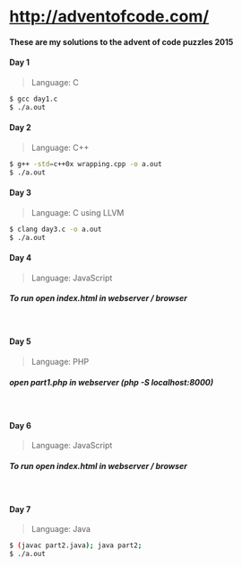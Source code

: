 # http://adventofcode.com/
#### These are my solutions to the advent of code puzzles 2015

 #### Day 1
 > Language: C
```sh
$ gcc day1.c
$ ./a.out
```

 #### Day 2
 > Language: C++
 
```sh
$ g++ -std=c++0x wrapping.cpp -o a.out
$ ./a.out
```

 #### Day 3
 > Language: C using LLVM
```sh
$ clang day3.c -o a.out
$ ./a.out
```


 #### Day 4
 > Language: JavaScript

##### To run open index.html in webserver / browser

&nbsp;
 #### Day 5
 > Language: PHP

##### open part1.php in webserver (php -S localhost:8000)
&nbsp;

 #### Day 6
 > Language: JavaScript

##### To run open index.html in webserver / browser
&nbsp;

 #### Day 7
 > Language: Java
```sh
$ (javac part2.java); java part2;
$ ./a.out
```








